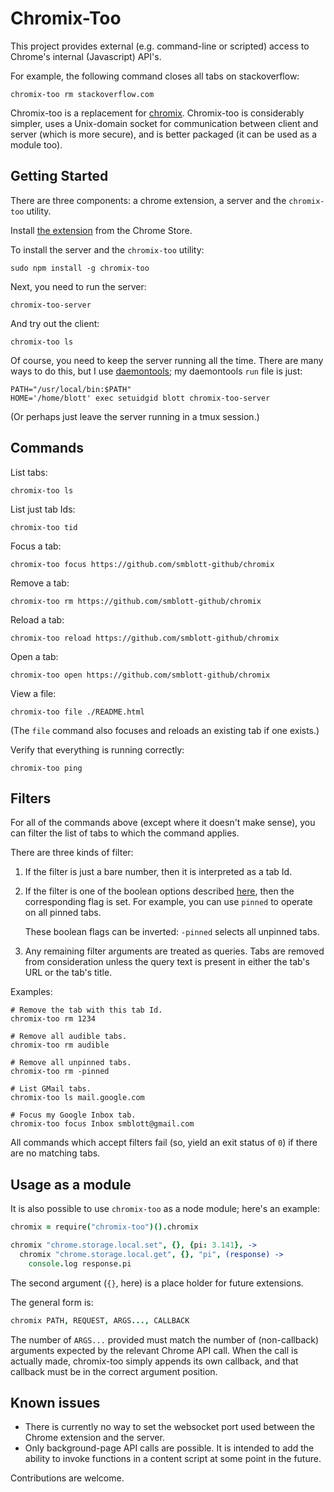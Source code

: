 # Chromix-Too

This project provides external (e.g. command-line or scripted) access to Chrome's internal (Javascript) API's.

For example, the following command closes all tabs on stackoverflow:

    chromix-too rm stackoverflow.com

Chromix-too is a replacement for
[chromix](https://github.com/smblott-github/chromix).  Chromix-too is
considerably simpler, uses a Unix-domain socket for communication between
client and server (which is more secure), and is better packaged (it can be used as a module too).

## Getting Started

There are three components: a chrome extension, a server and the `chromix-too` utility.

Install [the extension](https://chrome.google.com/webstore/detail/chromix-too/ppapdfccnamacakfkpfmpfnefpeajboj) from the Chrome Store.

To install the server and the `chromix-too` utility:

```shell
sudo npm install -g chromix-too
```

Next, you need to run the server:

```shell
chromix-too-server
```

And try out the client:

```shell
chromix-too ls
```

Of course, you need to keep the server running all the time.  There are many ways to do this, but I use [daemontools](https://cr.yp.to/daemontools.html);  my daemontools `run` file is just:

```shell
PATH="/usr/local/bin:$PATH"
HOME='/home/blott' exec setuidgid blott chromix-too-server
```

(Or perhaps just leave the server running in a tmux session.)

## Commands

List tabs:

```shell
chromix-too ls
```

List just tab Ids:

```shell
chromix-too tid
```

Focus a tab:

```shell
chromix-too focus https://github.com/smblott-github/chromix
```

Remove a tab:

```shell
chromix-too rm https://github.com/smblott-github/chromix
```

Reload a tab:

```shell
chromix-too reload https://github.com/smblott-github/chromix
```

Open a tab:

```shell
chromix-too open https://github.com/smblott-github/chromix
```

View a file:

```shell
chromix-too file ./README.html
```

(The `file` command also focuses and reloads an existing tab if one exists.)

Verify that everything is running correctly:

```shell
chromix-too ping
```

## Filters

For all of the commands above (except where it doesn't make sense), you can
filter the list of tabs to which the command applies.

There are three kinds of filter:

1. If the filter is just a bare number, then it is interpreted as a tab Id.

2. If the filter is one of the boolean options described
   [here](https://developer.chrome.com/extensions/tabs#method-query), then the
   corresponding flag is set.  For example, you can use `pinned` to operate on all pinned tabs.

    These boolean flags can be inverted: `-pinned` selects all unpinned tabs.

3. Any remaining filter arguments are treated as queries.  Tabs are removed
   from consideration unless the query text is present in either the tab's URL
   or the tab's title.

Examples:

```shell
# Remove the tab with this tab Id.
chromix-too rm 1234

# Remove all audible tabs.
chromix-too rm audible

# Remove all unpinned tabs.
chromix-too rm -pinned

# List GMail tabs.
chromix-too ls mail.google.com

# Focus my Google Inbox tab.
chromix-too focus Inbox smblott@gmail.com
```

All commands which accept filters fail (so, yield an exit status of `0`) if there are no matching tabs.

## Usage as a module

It is also possible to use `chromix-too` as a node module; here's an example:

```Coffeescript
chromix = require("chromix-too")().chromix

chromix "chrome.storage.local.set", {}, {pi: 3.141}, ->
  chromix "chrome.storage.local.get", {}, "pi", (response) ->
    console.log response.pi
```

The second argument (`{}`, here) is a place holder for future extensions.

The general form is:

```Coffeescript
chromix PATH, REQUEST, ARGS..., CALLBACK
```

The number of `ARGS...` provided must match the number of (non-callback) arguments expected by the relevant
Chrome API call.  When the call is actually made, chromix-too simply
appends its own callback, and that callback must be in the correct argument position.

## Known issues

- There is currently no way to set the websocket port used between the Chrome extension and the server.
- Only background-page API calls are possible.  It is intended to add the ability to invoke functions in a content script at some point in the future.

Contributions are welcome.
